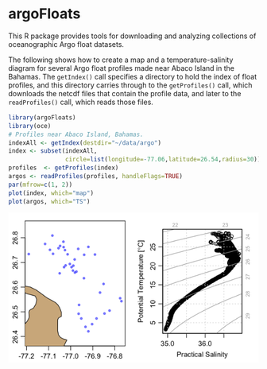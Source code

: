 # argoFloats

This R package provides tools for downloading and analyzing collections of
oceanographic Argo float datasets.

The following shows how to create a map and a temperature-salinity diagram for
several Argo float profiles made near Abaco Island in the Bahamas.  The
`getIndex()` call specifies a directory to hold the index of float profiles,
and this directory carries through to the `getProfiles()` call, which downloads
the netcdf files that contain the profile data, and later to the
`readProfiles()` call, which reads those files.
```R
library(argoFloats)
library(oce)
# Profiles near Abaco Island, Bahamas.
indexAll <- getIndex(destdir="~/data/argo")
index <- subset(indexAll,
                circle=list(longitude=-77.06,latitude=26.54,radius=30))
profiles  <- getProfiles(index)
argos <- readProfiles(profiles, handleFlags=TRUE)
par(mfrow=c(1, 2))
plot(index, which="map")
plot(argos, which="TS")
```
![Sample TS plot.](exampleTS.png)

